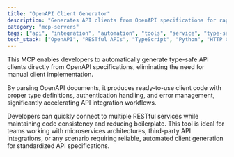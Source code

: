 ```yaml
---
title: "OpenAPI Client Generator"
description: "Generates API clients from OpenAPI specifications for rapid integration with RESTful APIs."
category: "mcp-servers"
tags: ["api", "integration", "automation", "tools", "service", "type-safe", "client generation", "microservices"]
tech_stack: ["OpenAPI", "RESTful APIs", "TypeScript", "Python", "HTTP Clients", "client code generation"]
---
```


This MCP enables developers to automatically generate type-safe API clients directly from OpenAPI specifications, eliminating the need for manual client implementation.

By parsing OpenAPI documents, it produces ready-to-use client code with proper type definitions, authentication handling, and error management, significantly accelerating API integration workflows.

Developers can quickly connect to multiple RESTful services while maintaining code consistency and reducing boilerplate. This tool is ideal for teams working with microservices architectures, third-party API integrations, or any scenario requiring reliable, automated client generation for standardized API specifications.